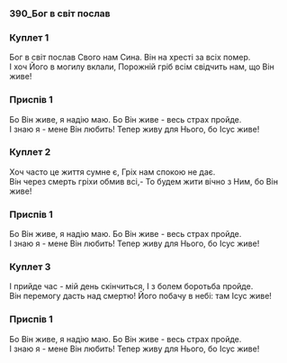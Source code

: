 ### 390_Бог в світ послав
### Куплет 1
Бог в світ послав Свого нам Сина. Він на хресті за всіх помер.<br/>І хоч Його в могилу вклали, Порожній гріб всім свідчить нам, що Він живе!
### Приспів 1
Бо Він живе, я надію маю. Бо Він живе - весь страх пройде.<br/>І знаю я - мене Він любить! Тепер живу для Нього, бо Ісус живе!
### Куплет 2
Хоч часто це життя сумне є, Гріх нам спокою не дає.<br/>Він через смерть гріхи обмив всі,- То будем жити вічно з Ним, бо Він живе!
### Приспів 1
Бо Він живе, я надію маю. Бо Він живе - весь страх пройде.<br/>І знаю я - мене Він любить! Тепер живу для Нього, бо Ісус живе!
### Куплет 3
І прийде час - мій день скінчиться, І з болем боротьба пройде.<br/>Він перемогу дасть над смертю! Його побачу в небі: там Ісус живе!
### Приспів 1
Бо Він живе, я надію маю. Бо Він живе - весь страх пройде.<br/>І знаю я - мене Він любить! Тепер живу для Нього, бо Ісус живе!
